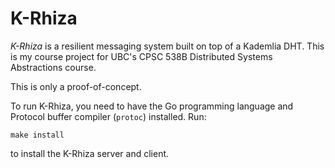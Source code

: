 # K-Rhiza

*K-Rhiza* is a resilient messaging system built on top of a Kademlia DHT.
This is my course project for UBC's CPSC 538B Distributed Systems Abstractions course.

This is only a proof-of-concept.

To run K-Rhiza, you need to have the Go programming language
and Protocol buffer compiler (`protoc`) installed.
Run:
```
make install
```
to install the K-Rhiza server and client.

